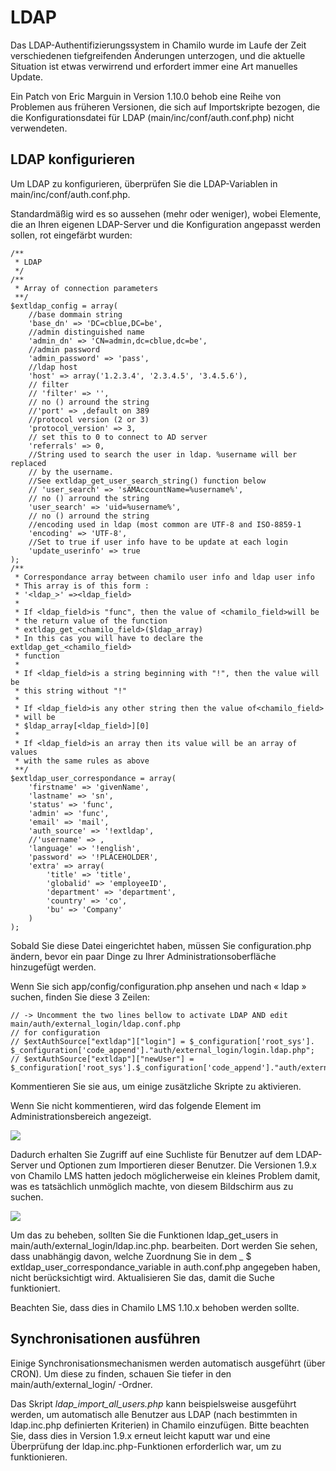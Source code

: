 # LDAP

Das LDAP-Authentifizierungssystem in Chamilo wurde im Laufe der Zeit verschiedenen tiefgreifenden Änderungen unterzogen, und die aktuelle Situation ist etwas verwirrend und erfordert immer eine Art manuelles Update.

Ein Patch von Eric Marguin in Version 1.10.0 behob eine Reihe von Problemen aus früheren Versionen, die sich auf Importskripte bezogen, die die Konfigurationsdatei für LDAP \(main/inc/conf/auth.conf.php\) nicht verwendeten.

## LDAP konfigurieren

Um LDAP zu konfigurieren, überprüfen Sie die LDAP-Variablen in main/inc/conf/auth.conf.php.

Standardmäßig wird es so aussehen \(mehr oder weniger\), wobei Elemente, die an Ihren eigenen LDAP-Server und die Konfiguration angepasst werden sollen, rot eingefärbt wurden:

```text
/**
 * LDAP
 */
/**
 * Array of connection parameters
 **/
$extldap_config = array(
    //base dommain string
    'base_dn' => 'DC=cblue,DC=be',
    //admin distinguished name
    'admin_dn' => 'CN=admin,dc=cblue,dc=be',
    //admin password
    'admin_password' => 'pass',
    //ldap host
    'host' => array('1.2.3.4', '2.3.4.5', '3.4.5.6'),
    // filter
    // 'filter' => '',
    // no () arround the string
    //'port' => ,default on 389
    //protocol version (2 or 3)
    'protocol_version' => 3,
    // set this to 0 to connect to AD server
    'referrals' => 0,
    //String used to search the user in ldap. %username will ber replaced
    // by the username.
    //See extldap_get_user_search_string() function below
    // 'user_search' => 'sAMAccountName=%username%',
    // no () arround the string
    'user_search' => 'uid=%username%',
    // no () arround the string
    //encoding used in ldap (most common are UTF-8 and ISO-8859-1
    'encoding' => 'UTF-8',
    //Set to true if user info have to be update at each login
    'update_userinfo' => true
);
/**
 * Correspondance array between chamilo user info and ldap user info
 * This array is of this form :
 * '<ldap_>' =><ldap_field>
 *
 * If <ldap_field>is "func", then the value of <chamilo_field>will be
 * the return value of the function
 * extldap_get_<chamilo_field>($ldap_array)
 * In this cas you will have to declare the extldap_get_<chamilo_field>
 * function
 *
 * If <ldap_field>is a string beginning with "!", then the value will be
 * this string without "!"
 *
 * If <ldap_field>is any other string then the value of<chamilo_field>
 * will be
 * $ldap_array[<ldap_field>][0]
 *
 * If <ldap_field>is an array then its value will be an array of values
 * with the same rules as above
 **/
$extldap_user_correspondance = array(
    'firstname' => 'givenName',
    'lastname' => 'sn',
    'status' => 'func',
    'admin' => 'func',
    'email' => 'mail',
    'auth_source' => '!extldap',
    //'username' => ,
    'language' => '!english',
    'password' => '!PLACEHOLDER',
    'extra' => array(
        'title' => 'title',
        'globalid' => 'employeeID',
        'department' => 'department',
        'country' => 'co',
        'bu' => 'Company'
    )
);
```

Sobald Sie diese Datei eingerichtet haben, müssen Sie configuration.php ändern, bevor ein paar Dinge zu Ihrer Administrationsoberfläche hinzugefügt werden.

Wenn Sie sich app/config/configuration.php ansehen und nach « ldap » suchen, finden Sie diese 3 Zeilen:

```text
// -> Uncomment the two lines bellow to activate LDAP AND edit main/auth/external_login/ldap.conf.php 
// for configuration
// $extAuthSource["extldap"]["login"] = $_configuration['root_sys']. $_configuration['code_append']."auth/external_login/login.ldap.php";
// $extAuthSource["extldap"]["newUser"] = $_configuration['root_sys'].$_configuration['code_append']."auth/external_login/newUser.ldap.php";
```

Kommentieren Sie sie aus, um einige zusätzliche Skripte zu aktivieren.

Wenn Sie nicht kommentieren, wird das folgende Element im Administrationsbereich angezeigt.

![](../../.gitbook/assets/image2%20%2810%29.png)

Dadurch erhalten Sie Zugriff auf eine Suchliste für Benutzer auf dem LDAP-Server und Optionen zum Importieren dieser Benutzer. Die Versionen 1.9.x von Chamilo LMS hatten jedoch möglicherweise ein kleines Problem damit, was es tatsächlich unmöglich machte, von diesem Bildschirm aus zu suchen.

![](../../.gitbook/assets/image3%20%2810%29.png)

Um das zu beheben, sollten Sie die Funktionen ldap_get\_users in main/auth/external\_login/ldap.inc.php. bearbeiten. Dort werden Sie sehen, dass unabhängig davon, welche Zuordnung Sie in dem _ $ extldap\_user\_correspondance\_variable in auth.conf.php angegeben haben, nicht berücksichtigt wird. Aktualisieren Sie das, damit die Suche funktioniert.

Beachten Sie, dass dies in Chamilo LMS 1.10.x behoben werden sollte.

## Synchronisationen ausführen

Einige Synchronisationsmechanismen werden automatisch ausgeführt \(über CRON\). Um diese zu finden, schauen Sie tiefer in den main/auth/external\_login/ -Ordner.

Das Skript _ldap\_import\_all\_users.php_ kann beispielsweise ausgeführt werden, um automatisch alle Benutzer aus LDAP \(nach bestimmten in ldap.inc.php definierten Kriterien) in Chamilo einzufügen. Bitte beachten Sie, dass dies in Version 1.9.x erneut leicht kaputt war und eine Überprüfung der ldap.inc.php-Funktionen erforderlich war, um zu funktionieren.